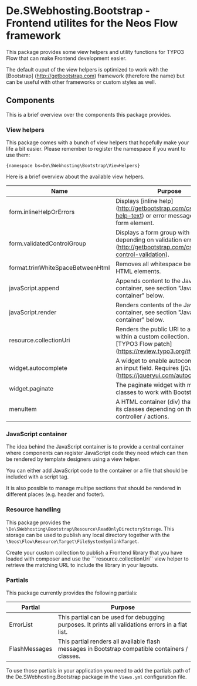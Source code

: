 
# De.SWebhosting.Bootstrap - Frontend utilites for the Neos Flow framework

This package provides some view helpers and utility functions
for TYPO3 Flow that can make Frontend development easier.

The default ouput of the view helpers is optimized to work
with the [Bootstrap] (http://getbootstrap.com) framework
(therefore the name) but can be useful with other frameworks
or custom styles as well.

## Components

This is a brief overview over the components this package provides.

### View helpers

This package comes with a bunch of view helpers that hopefully make
your life a bit easier. Please remember to register the namespace
if you want to use them:

```
{namespace bs=De\SWebhosting\Bootstrap\ViewHelpers}
```

Here is a brief overview about the available view helpers.

Name                             | Purpose
-------------------------------- | -------
form.inlineHelpOrErrors          | Displays [inline help] (http://getbootstrap.com/css/#forms-help-text) or error messages for a form element.
form.validatedControlGroup       | Displays a form group with [classes depending on validation errors] (http://getbootstrap.com/css/#forms-control-validation).
format.trimWhiteSpaceBetweenHtml | Removes all whitespace between HTML elements.
javaScript.append                | Appends content to the JavaScript container, see section "JavaScript container" below.
javaScript.render                | Renders contents of the JavaScript container, see section "JavaScript container" below.
resource.collectionUri           | Renders the public URI to a resource within a custom collection. Requires [TYPO3 Flow patch] (https://review.typo3.org/#/c/37686/)!
widget.autocomplete              | A widget to enable autocompletion for an input field. Requires [jQuery UI] (https://jqueryui.com/autocomplete/)!
widget.paginate                  | The paginate widget with modified classes to work with Bootstrap.
menuItem                         | A HTML container (div) that changes its classes depending on the active controller / actions.

### JavaScript container

The idea behind the JavaScript container is to provide a central container
where components can register JavaScript code they need which can then be
rendered by template designers using a view helper.

You can either add JavaScript code to the container or a file that
should be included with a script tag.

It is also possible to manage multipe sections that should be rendered
in different places (e.g. header and footer).

### Resource handling

This package provides the ```\De\SWebhosting\Bootstrap\Resource\ReadOnlyDirectoryStorage```.
This storage can be used to publish any local directory together with
the ```\Neos\Flow\Resource\Target\FileSystemSymlinkTarget```.

Create your custom collection to publish a Frontend library that you have loaded
with composer and use the ```resource.collectionUri`` view helper to retrieve
the matching URL to include the library in your layouts.


### Partials

This package currently provides the following partials:

Partial       | Purpose
--------------| -------
ErrorList     | This partial can be used for debugging purposes. It prints all validations errors in a flat list.
FlashMessages | This partial renders all available flash messages in Bootstrap compatible containers / classes.

To use those partials in your application you need to add the partials path
of the De.SWebhosting.Bootstrap package in the ```Views.yml``` configuration
file.

